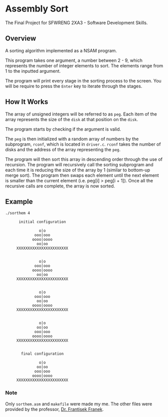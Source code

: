 # Assembly Sort
The Final Project for SFWRENG 2XA3 - Software Development Skills.

## Overview
A sorting algorithm implemented as a NSAM program.

This program takes one argument, a number between 2 - 9, which represents the number of integer elements to sort. The elements range from 1 to the inputted argument.

The program will print every stage in the sorting process to the screen. You will be require to press the `Enter` key to iterate through the stages.

## How It Works

The array of unsigned integers will be referred to as `peg`. Each item of the array represents the size of the `disk` at that position on the `disk`.

The program starts by checking if the argument is valid.

The `peg` is then initialized with a random array of numbers by the subprogram, `rconf`, which is located in `driver.c`. `rconf` takes the number of disks and the address of the array representing the `peg`.

The program will then sort this array in descending order through the use of recursion. The program will recursively call the sorting subprogram and each time it is reducing the size of the array by 1 (similar to bottom-up merge sort). The program then swaps each element until the next element is smaller than the current element (i.e. peg[i] > peg[i + 1]). Once all the recursive calls are complete, the array is now sorted.

## Example
    ./sorthem 4

          initial configuration

                   o|o
                 ooo|ooo
                oooo|oooo
                  oo|oo
         XXXXXXXXXXXXXXXXXXXXXXX


                   o|o
                 ooo|ooo
                oooo|oooo
                  oo|oo
         XXXXXXXXXXXXXXXXXXXXXXX


                   o|o
                 ooo|ooo
                  oo|oo
                oooo|oooo
         XXXXXXXXXXXXXXXXXXXXXXX


                   o|o
                  oo|oo
                 ooo|ooo
                oooo|oooo
         XXXXXXXXXXXXXXXXXXXXXXX


           final configuration

                   o|o
                  oo|oo
                 ooo|ooo
                oooo|oooo
         XXXXXXXXXXXXXXXXXXXXXXX

### Note
Only `sorthem.asm` and `makefile` were made my me. The other files were provided by the professor, [Dr. Frantisek Franek](http://www.cas.mcmaster.ca/~franek/).
